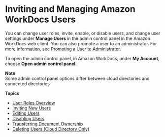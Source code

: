 # Inviting and Managing Amazon WorkDocs Users<a name="users"></a>

You can change user roles, invite, enable, or disable users, and change user settings under **Manage Users** in the admin control panel in the Amazon WorkDocs web client\. You can also promote a user to an administrator\. For more information, see [Promoting a User to Administrator](manage_set_admin.md)\.

To open the admin control panel, in Amazon WorkDocs, under **My Account**, choose **Open admin control panel**\.

**Note**  
Some admin control panel options differ between cloud directories and connected directories\.

**Topics**
+ [User Roles Overview](users_ovw.md)
+ [Inviting New Users](invite_user.md)
+ [Editing Users](edit_user.md)
+ [Disabling Users](inactive-user.md)
+ [Transferring Document Ownership](transfer-docs.md)
+ [Deleting Users \(Cloud Directory Only\)](delete_user_cloud.md)